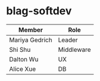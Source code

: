 # blag-softdev

Member | Role
-------|-------
Mariya Gedrich | Leader
Shi Shu | Middleware
Dalton Wu | UX
Alice Xue | DB
